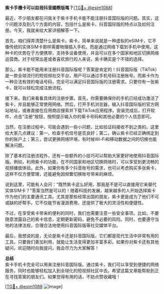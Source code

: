 **紫卡手機卡可以註冊抖音國際版嗎？**[[TG💪+ @esim1088](https://t.me/s/esim1088)]

最近，不少朋友都在问我关于紫卡手机卡能不能注册抖音国际版的问题。其实，这个问题涉及到几个方面的内容，包括什么是紫卡、抖音国际版的特点以及如何注册。今天，我就来给大家详细解答一下。

首先，咱们得弄清楚什么是紫卡。紫卡，简单来说就是一种虚拟的eSIM卡，它不像传统的实体SIM卡那样需要物理插入手机，而是通过网络下载到手机中使用。这种卡的优势在于方便携带，支持多设备使用，并且可以在多个国家和地区切换网络运营商。对于经常出差或者喜欢旅行的人来说，紫卡确实是个不错的选择。

那么，紫卡能不能用来注册抖音国际版呢？答案是肯定的！抖音国际版（TikTok）是一款全球流行的短视频社交平台，用户可以通过手机号码注册账号。而紫卡作为一种合法有效的电话号码，完全可以满足抖音国际版的注册需求。只要你有一张紫卡，就可以轻松完成注册流程。

接下来，我们来看看具体的注册步骤。首先，你需要确保你的手机已经成功激活了紫卡，并且能够正常使用网络。然后，打开手机浏览器，输入抖音国际版的官方网站地址，或者直接在应用商店搜索并下载TikTok应用程序。安装完成后，打开软件，点击“注册”按钮，按照提示输入你的紫卡号码和其他必要的个人信息即可。

当然，在注册过程中，可能会遇到一些小问题，比如验证码接收不到之类的。这里给大家几点建议：第一，检查手机信号是否良好；第二，确认紫卡已经正确绑定到你的账户上；第三，尝试更换网络环境，有时候Wi-Fi和移动数据之间的切换也能解决问题。

除了基本的注册流程外，还有一些额外的小技巧可以帮助大家更好地使用抖音国际版。例如，利用紫卡的功能，在不同国家和地区切换网络时，可以享受到更流畅的视频播放体验。此外，如果你有多个抖音账号的需求，也可以考虑购买多张紫卡，这样不仅方便管理，还能避免因频繁切换账号带来的麻烦。

说到这里，可能有人会问：“既然紫卡这么好用，那我是不是可以直接用它来替代实体SIM卡？”答案当然是可以的！随着科技的发展，越来越多的人开始选择紫卡作为他们的主要通讯工具。尤其是那些经常出国的朋友，紫卡更是成为了他们不可或缺的好帮手。它不仅能节省漫游费用，还提供了极大的灵活性和便捷性。

不过，在享受紫卡带来的便利的同时，我们也需要注意一些安全事项。比如，不要随意泄露自己的紫卡信息，定期更新密码，避免不必要的风险。同时，也要遵守当地的法律法规，合理合法地使用抖音国际版等社交媒体平台。

最后，我想说的是，无论是紫卡还是抖音国际版，它们都是现代生活中非常有用的工具。只要我们善加利用，就能让生活变得更加丰富多彩。如果你对紫卡还有其他疑问，欢迎随时向我提问，我会尽力为大家解答！

**总结**  
紫卡手机卡完全可以用来注册抖音国际版。通过紫卡，我们可以享受到便捷的网络服务，同时也能够轻松加入到全球化的短视频社区中去。希望这篇文章能帮助到正在寻找答案的朋友们。如果觉得有用的话，不妨点赞收藏哦！

[[TG💪+ @esim1088](https://t.me/s/esim1088) ![Image](https://i.postimg.cc/4NQfJmqS/Snipaste-2025-05-13-00-14-12.png)]